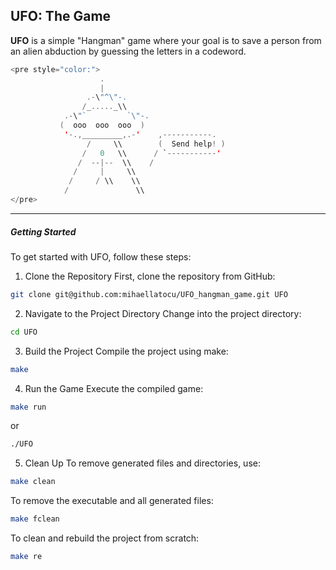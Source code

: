 ## UFO: The Game

**UFO** is a simple "Hangman" game where your goal is to save a person from an alien abduction by guessing the letters in a codeword.

```swift 
<pre style="color:">
                    .                            
                    |                            
                 .-\"^\"-.                       
                /_....._\\                       
            .-\"`         `\"-.                  
           (  ooo  ooo  ooo  )                   
            '-.,_________,.-'    ,-----------.   
                 /     \\        (  Send help! ) 
                /   0   \\      / `-----------'  
               /  --|--  \\    /                 
              /     |     \\                     
             /     / \\    \\                    
            /               \\    
</pre>
```

***
##### Getting Started

To get started with UFO, follow these steps:

1. Clone the Repository
First, clone the repository from GitHub:

```bash
git clone git@github.com:mihaellatocu/UFO_hangman_game.git UFO
```

2. Navigate to the Project Directory
Change into the project directory:

```bash
cd UFO
```

3. Build the Project
Compile the project using make:

```bash
make
```

4. Run the Game
Execute the compiled game:

```bash
make run
```

or

```bash
./UFO
```

5. Clean Up
To remove generated files and directories, use:

```bash
make clean
```
To remove the executable and all generated files:
```bash
make fclean
```
To clean and rebuild the project from scratch:
```bash
make re
```

